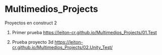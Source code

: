 # Multimedios_Projects
Proyectos en construct 2


01. Primer prueba
https://leiton-cr.github.io/Multimedios_Projects/01.Test

02. Prueba proyecto 3d
https://leiton-cr.github.io/Multimedios_Projects/02.Unity_Test/
